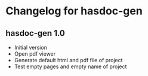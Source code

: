 # Changelog for hasdoc-gen

## hasdoc-gen 1.0

- Initial version
- Open pdf viewer
- Generate default html and pdf file of project
- Test empty pages and empty name of project
